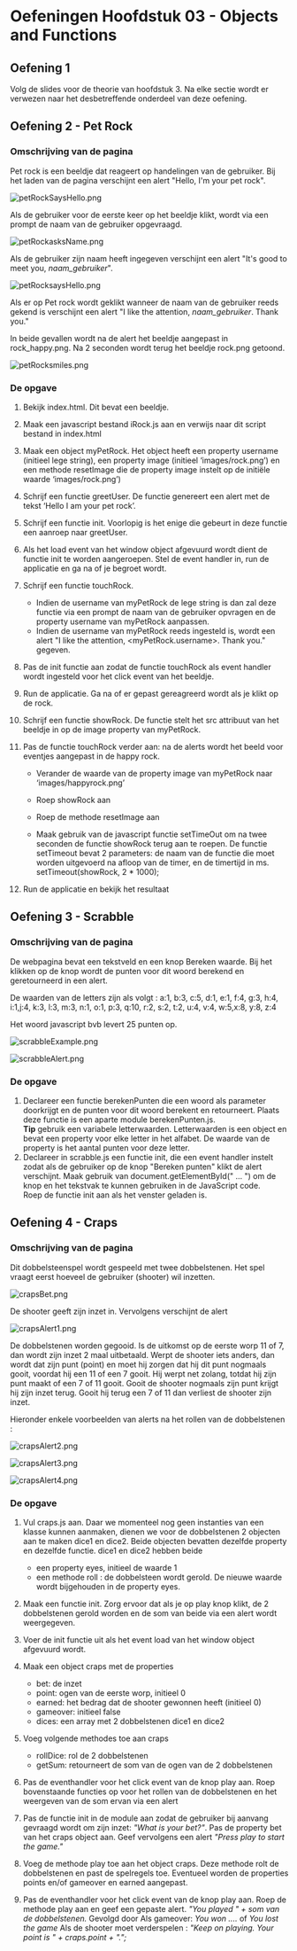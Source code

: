 # Oefeningen Hoofdstuk 03 - Objects and Functions

## Oefening 1
Volg de slides voor de theorie van hoofdstuk 3. Na elke sectie wordt er verwezen naar het desbetreffende onderdeel van deze oefening.

## Oefening 2 - Pet Rock
### Omschrijving van de pagina
Pet rock is een beeldje dat reageert op handelingen van de gebruiker. 
Bij het laden van de pagina verschijnt een alert "Hello, I'm your pet rock". 

![petRockSaysHello.png](images/petRock_index.png "pet rock says hello")

Als de gebruiker voor de eerste keer op het beeldje klikt, wordt via een prompt de naam van de gebruiker opgevraagd.

![petRockasksName.png](images/petRock_askName.png "pet rock asks yours name")

Als de gebruiker zijn naam heeft ingegeven verschijnt een alert "It's good to meet you, *naam_gebruiker*".

![petRocksaysHello.png](images/petRock_niceToMeet.png "pet rock says nice to meet")

Als er op Pet rock wordt geklikt wanneer de naam van de gebruiker reeds gekend is verschijnt een alert "I like the attention, *naam_gebruiker*. Thank you."

In beide gevallen wordt na de alert het beeldje aangepast in rock_happy.png. Na 2 seconden wordt terug het beeldje rock.png getoond. 

![petRocksmiles.png](images/petRock_smile.png "pet rock smiles")

### De opgave
1. Bekijk index.html. Dit bevat een beeldje.
2. Maak een javascript bestand iRock.js aan en verwijs naar dit script bestand in index.html
3. Maak een object myPetRock. Het object heeft een property username (initieel lege string), een property image (initieel ‘images/rock.png’) en een methode resetImage die de property image instelt op de initiële waarde ‘images/rock.png’)

4. Schrijf een functie greetUser. De functie genereert een alert met de tekst ‘Hello I am your pet rock’.

5. Schrijf een functie init. Voorlopig is het enige die gebeurt in deze functie een aanroep naar greetUser.

6. Als het load event van het window object afgevuurd wordt dient de functie init te worden aangeroepen. Stel de event handler in, run de applicatie en ga na of je begroet wordt.

7.	Schrijf een functie touchRock. 

     * Indien de username van myPetRock de lege string is dan zal deze functie via een prompt de naam van de gebruiker opvragen en de property username van myPetRock aanpassen. 
     * Indien de username van myPetRock reeds ingesteld is, wordt een alert "I like the attention, <myPetRock.username>. Thank you." gegeven. 

8.	Pas de init functie aan zodat de functie touchRock als event handler wordt ingesteld voor het click event van het beeldje.

9.	Run de applicatie. Ga na of er gepast gereagreerd wordt als je klikt op de rock.

10.	Schrijf een functie showRock. De functie stelt het src attribuut van het beeldje in op de image property van myPetRock.

11.	Pas de functie touchRock verder aan: na de alerts wordt het beeld voor eventjes aangepast in de happy rock.

    * Verander de waarde van de property image van myPetRock naar ‘images/happyrock.png’

    * Roep showRock aan

    * Roep de methode resetImage aan

    * Maak gebruik van de javascript functie setTimeOut om na twee seconden de functie showRock terug aan te roepen. De functie setTimeout bevat 2 parameters: de naam van de functie die moet worden uitgevoerd na afloop van de timer, en de timertijd in ms. setTimeout(showRock, 2 * 1000);

12.	Run de applicatie en bekijk het resultaat

## Oefening 3 - Scrabble
### Omschrijving van de pagina
De webpagina bevat een tekstveld en een knop Bereken waarde. Bij het klikken op de knop wordt de punten voor dit  woord berekend en geretourneerd in een alert. 

De waarden van de letters zijn als volgt :
a:1, b:3, c:5, d:1, e:1, f:4, g:3, h:4, i:1,j:4, k:3, l:3, m:3, n:1, o:1, p:3, q:10, r:2, s:2, t:2, u:4, v:4, w:5,x:8, y:8, z:4

Het woord javascript bvb levert 25 punten op.

![scrabbleExample.png](images/scrabble_vbJavascript.png "Voorbeeld Javascript")

![scrabbleAlert.png](images/scrabble_alertJavascript.png "Alert Javascript")

### De opgave

1. Declareer een functie berekenPunten die een woord als parameter doorkrijgt en de punten voor dit woord berekent en retourneert. Plaats deze functie is een aparte module berekenPunten.js.
   <br>**Tip**  gebruik een variabele letterwaarden. Letterwaarden is een object en bevat een property voor elke letter in het alfabet. De waarde van de property is het aantal punten voor deze letter.
2. Declareer in scrabble.js een functie init, die een event handler instelt zodat als de gebruiker op de knop "Bereken punten" klikt de alert verschijnt. Maak gebruik van document.getElementById(" … ") om de knop en het tekstvak te kunnen gebruiken in de JavaScript code.  
   Roep de functie init aan als het venster geladen is.


## Oefening 4 - Craps
### Omschrijving van de pagina
Dit  dobbelsteenspel wordt gespeeld met twee dobbelstenen. Het spel vraagt eerst hoeveel de gebruiker (shooter) wil inzetten. 

![crapsBet.png](images/craps_askBet.png "Ask bet")

De shooter geeft zijn inzet in. Vervolgens verschijnt de alert

![crapsAlert1.png](images/craps_alert1.png "Alert 1")

De dobbelstenen worden gegooid. Is de uitkomst op de eerste worp 11 of 7, dan wordt zijn inzet 2 maal uitbetaald. Werpt de shooter iets anders,  dan wordt dat zijn punt (point) en moet hij zorgen dat hij dit punt nogmaals gooit, voordat hij een 11 of een 7 gooit. Hij werpt net zolang, totdat hij zijn punt maakt of een 7 of 11 gooit. Gooit de shooter  nogmaals zijn punt krijgt hij zijn inzet terug. Gooit hij terug een 7 of 11 dan verliest de shooter zijn inzet. 

Hieronder enkele voorbeelden van alerts na het rollen van de dobbelstenen :

![crapsAlert2.png](images/craps_alert2.png "Alert 2")

![crapsAlert3.png](images/craps_alert3.png "Alert 3")

![crapsAlert4.png](images/craps_alert4.png "Alert 4")

### De opgave
1. Vul craps.js aan. Daar we momenteel nog geen instanties van een klasse kunnen aanmaken, dienen we voor de dobbelstenen 2 objecten aan te maken dice1 en dice2. Beide objecten bevatten dezelfde property en dezelfde functie. dice1 en dice2 hebben beide
    - een property eyes, initieel de waarde 1
    - een methode roll : de dobbelsteen wordt gerold. De nieuwe waarde wordt bijgehouden in de property eyes.
    
2.	Maak een  functie init. Zorg ervoor dat als je op play knop klikt, de 2 dobbelstenen gerold worden en de som van beide via een alert wordt weergegeven. 

3.	Voer de init functie uit als het event load van het window object afgevuurd wordt.

4.	Maak een object craps met de properties
    - bet: de inzet
    - point: ogen van de eerste worp, initieel 0
    - earned: het bedrag dat de shooter gewonnen heeft (initieel 0)
    - gameover: initieel false
    - dices: een array met 2 dobbelstenen dice1 en dice2


5.	Voeg volgende methodes toe aan craps 
    - rollDice: rol de 2 dobbelstenen
    - getSum: retourneert de som van de ogen van de 2 dobbelstenen

6.	Pas de eventhandler voor het click event van de knop play aan. Roep bovenstaande functies op voor het rollen van de dobbelstenen en het weergeven van de som ervan via een alert

7.	Pas de functie init in de module aan zodat de gebruiker bij aanvang gevraagd wordt om zijn inzet: *"What is your bet?"*. Pas de property bet van het craps object aan. Geef vervolgens een alert *"Press play to start the game."*

8.	Voeg de methode play toe aan het object craps. Deze methode rolt de dobbelstenen en past de spelregels toe. Eventueel worden de properties points en/of  gameover en earned aangepast.

9.	Pas de eventhandler voor het click event van de knop play aan. Roep de methode play aan en geef een gepaste alert.
	*"You played " + som van de dobbelstenen.*
Gevolgd door
    Als gameover: *You won ....* of *You lost the game*
    Als de shooter moet verderspelen : *"Keep on playing. Your point is " + craps.point + ".";*


